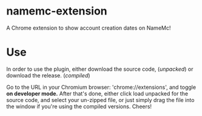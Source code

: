 # namemc-extension
A Chrome extension to show account creation dates on NameMc!

# Use

In order to use the plugin, either download the source code, (_unpacked_) or download the release. (_compiled_)

Go to the URL in your Chromium browser: 'chrome://extensions', and toggle **on developer mode.** After that's done, either click load unpacked for the source code, and select your un-zipped file, or just simply drag the file into the window if you're using the compiled versions. Cheers!
